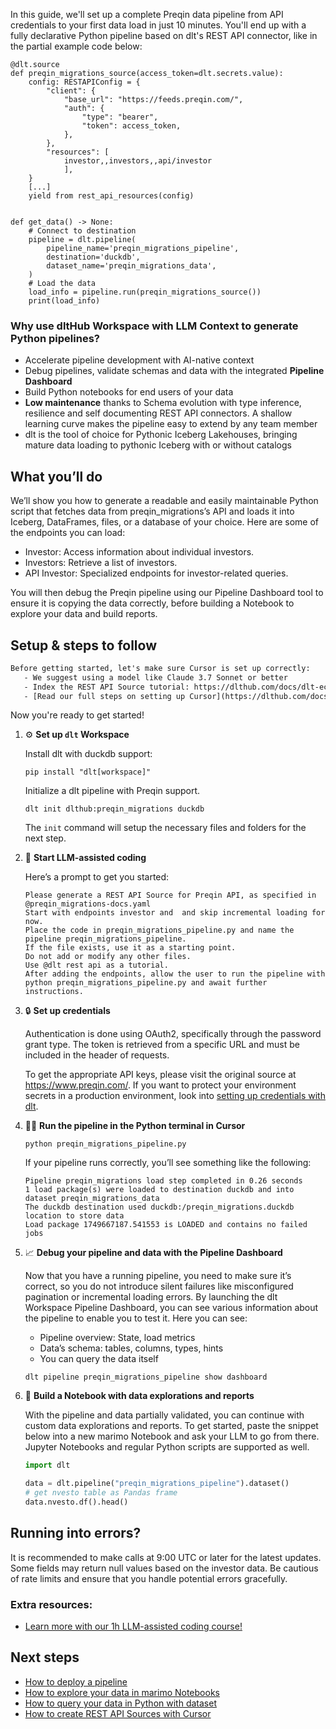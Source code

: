 In this guide, we'll set up a complete Preqin data pipeline from API credentials to your first data load in just 10 minutes. You'll end up with a fully declarative Python pipeline based on dlt's REST API connector, like in the partial example code below:

```python-outcome
@dlt.source
def preqin_migrations_source(access_token=dlt.secrets.value):
    config: RESTAPIConfig = {
        "client": {
            "base_url": "https://feeds.preqin.com/",
            "auth": {
                "type": "bearer",
                "token": access_token,
            },
        },
        "resources": [
            investor,,investors,,api/investor
            ],
    }
    [...]
    yield from rest_api_resources(config)


def get_data() -> None:
    # Connect to destination
    pipeline = dlt.pipeline(
        pipeline_name='preqin_migrations_pipeline',
        destination='duckdb',
        dataset_name='preqin_migrations_data', 
    )
    # Load the data
    load_info = pipeline.run(preqin_migrations_source())
    print(load_info) 
```

### Why use dltHub Workspace with LLM Context to generate Python pipelines?

- Accelerate pipeline development with AI-native context
- Debug pipelines, validate schemas and data with the integrated **Pipeline Dashboard**
- Build Python notebooks for end users of your data
- **Low maintenance** thanks to Schema evolution with type inference, resilience and self documenting REST API connectors. A shallow learning curve makes the pipeline easy to extend by any team member
- dlt is the tool of choice for Pythonic Iceberg Lakehouses, bringing mature data loading to pythonic Iceberg with or without catalogs

## What you’ll do

We’ll show you how to generate a readable and easily maintainable Python script that fetches data from preqin_migrations’s API and loads it into Iceberg, DataFrames, files, or a database of your choice. Here are some of the endpoints you can load:

- Investor: Access information about individual investors.
- Investors: Retrieve a list of investors.
- API Investor: Specialized endpoints for investor-related queries.

You will then debug the Preqin pipeline using our Pipeline Dashboard tool to ensure it is copying the data correctly, before building a Notebook to explore your data and build reports.

## Setup & steps to follow

```default
Before getting started, let's make sure Cursor is set up correctly:
   - We suggest using a model like Claude 3.7 Sonnet or better
   - Index the REST API Source tutorial: https://dlthub.com/docs/dlt-ecosystem/verified-sources/rest_api/ and add it to context as **@dlt rest api**
   - [Read our full steps on setting up Cursor](https://dlthub.com/docs/dlt-ecosystem/llm-tooling/cursor-restapi#23-configuring-cursor-with-documentation)
```

Now you're ready to get started!

1. ⚙️ **Set up `dlt` Workspace**
    
    Install dlt with duckdb support:
    ```shell
    pip install "dlt[workspace]"
    ```

    Initialize a dlt pipeline with Preqin support.
    ```shell
    dlt init dlthub:preqin_migrations duckdb
    ```

    The `init` command will setup the necessary files and folders for the next step.
    
2. 🤠 **Start LLM-assisted coding**
    
    Here’s a prompt to get you started:
    
    ```prompt
    Please generate a REST API Source for Preqin API, as specified in @preqin_migrations-docs.yaml 
    Start with endpoints investor and  and skip incremental loading for now. 
    Place the code in preqin_migrations_pipeline.py and name the pipeline preqin_migrations_pipeline. 
    If the file exists, use it as a starting point. 
    Do not add or modify any other files. 
    Use @dlt rest api as a tutorial. 
    After adding the endpoints, allow the user to run the pipeline with python preqin_migrations_pipeline.py and await further instructions.
    ```

    
3. 🔒 **Set up credentials** 
    
    Authentication is done using OAuth2, specifically through the password grant type. The token is retrieved from a specific URL and must be included in the header of requests.
    
    To get the appropriate API keys, please visit the original source at https://www.preqin.com/.
    If you want to protect your environment secrets in a production environment, look into [setting up credentials with dlt](https://dlthub.com/docs/walkthroughs/add_credentials).
    
4. 🏃‍♀️ **Run the pipeline in the Python terminal in Cursor**
    
    ```shell
    python preqin_migrations_pipeline.py
    ```
    
    If your pipeline runs correctly, you’ll see something like the following:
    
    ```shell
    Pipeline preqin_migrations load step completed in 0.26 seconds
    1 load package(s) were loaded to destination duckdb and into dataset preqin_migrations_data
    The duckdb destination used duckdb:/preqin_migrations.duckdb location to store data
    Load package 1749667187.541553 is LOADED and contains no failed jobs
    ```
    
5. 📈 **Debug your pipeline and data with the Pipeline Dashboard**

    Now that you have a running pipeline, you need to make sure it’s correct, so you do not introduce silent failures like misconfigured pagination or incremental loading errors. By launching the dlt Workspace Pipeline Dashboard, you can see various information about the pipeline to enable you to test it. Here you can see:
    - Pipeline overview: State, load metrics
    - Data’s schema: tables, columns, types, hints
    - You can query the data itself
    
    ```shell
    dlt pipeline preqin_migrations_pipeline show dashboard
    ```
    
6. 🐍 **Build a Notebook with data explorations and reports**

    With the pipeline and data partially validated, you can continue with custom data explorations and reports. To get started, paste the snippet below into a new marimo Notebook and ask your LLM to go from there. Jupyter Notebooks and regular Python scripts are supported as well.

    
    ```python
    import dlt

   data = dlt.pipeline("preqin_migrations_pipeline").dataset()
   # get nvesto table as Pandas frame
   data.nvesto.df().head()
    ```

## Running into errors?

It is recommended to make calls at 9:00 UTC or later for the latest updates. Some fields may return null values based on the investor data. Be cautious of rate limits and ensure that you handle potential errors gracefully.

### Extra resources:

- [Learn more with our 1h LLM-assisted coding course!](https://www.youtube.com/watch?v=GGid70rnJuM)

## Next steps

- [How to deploy a pipeline](https://dlthub.com/docs/walkthroughs/deploy-a-pipeline)
- [How to explore your data in marimo Notebooks](https://dlthub.com/docs/general-usage/dataset-access/marimo)
- [How to query your data in Python with dataset](https://dlthub.com/docs/general-usage/dataset-access/dataset)
- [How to create REST API Sources with Cursor](https://dlthub.com/docs/dlt-ecosystem/llm-tooling/cursor-restapi)
